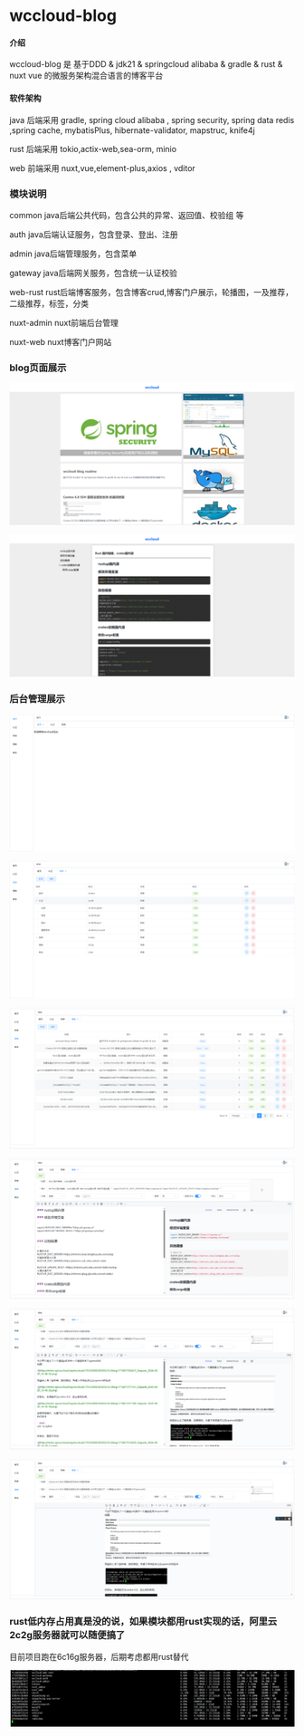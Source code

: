 # wccloud-blog

#### 介绍

wccloud-blog 是 基于DDD & jdk21 & springcloud alibaba & gradle & rust & nuxt vue 的微服务架构混合语言的博客平台

#### 软件架构

java 后端采用 gradle, spring cloud alibaba , spring security, spring data redis ,spring cache, mybatisPlus, hibernate-validator, mapstruc, knife4j

rust 后端采用 tokio,actix-web,sea-orm, minio

web 前端采用 nuxt,vue,element-plus,axios , vditor

### 模块说明

common      java后端公共代码，包含公共的异常、返回值、校验组 等

auth        java后端认证服务，包含登录、登出、注册

admin       java后端管理服务，包含菜单

gateway     java后端网关服务，包含统一认证校验

web-rust    rust后端博客服务，包含博客crud,博客门户展示，轮播图，一及推荐，二级推荐，标签，分类

nuxt-admin  nuxt前端后台管理

nuxt-web    nuxt博客门户网站

### blog页面展示

![](doc/img/1719192848727_image.png)

![](doc/img/1719192935116_image.png)

### 后台管理展示

![](doc/img/1719192973894_image.png)

![](doc/img/1719192995779_image.png)

![](doc/img/1719193044373_image.png)

![](doc/img/1719193126291_image.png)

![](doc/img/1719193180910_image.png)

![](doc/img/1719193263263_image.png)

### rust低内存占用真是没的说，如果模块都用rust实现的话，阿里云2c2g服务器就可以随便搞了

目前项目跑在6c16g服务器，后期考虑都用rust替代

![](doc/img/1719193594538_image.png)
